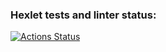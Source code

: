 ### Hexlet tests and linter status:
[![Actions Status](https://github.com/SergSm/python-project-lvl3/workflows/hexlet-check/badge.svg)](https://github.com/SergSm/python-project-lvl3/actions)